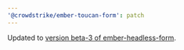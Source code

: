 ```yaml
---
'@crowdstrike/ember-toucan-form': patch
---
```


Updated to [version beta-3 of ember-headless-form](https://github.com/CrowdStrike/ember-headless-form/releases/tag/ember-headless-form%401.0.0-beta.3).
